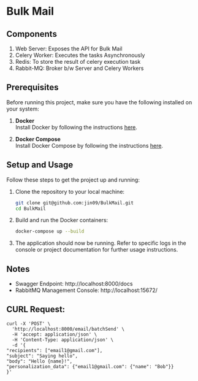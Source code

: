 # Bulk Mail

## Components

1. Web Server: Exposes the API for Bulk Mail
2. Celery Worker: Executes the tasks Asynchronously
3. Redis: To store the result of celery execution task
4. Rabbit-MQ: Broker b/w Server and Celery Workers

## Prerequisites

Before running this project, make sure you have the following installed on your system:

1. **Docker**  
   Install Docker by following the instructions [here](https://docs.docker.com/get-docker/).

2. **Docker Compose**  
   Install Docker Compose by following the instructions [here](https://docs.docker.com/compose/install/).

## Setup and Usage

Follow these steps to get the project up and running:

1. Clone the repository to your local machine:
   ```bash
   git clone git@github.com:jin09/BulkMail.git
   cd BulkMail
   ```

2. Build and run the Docker containers:
   ```bash
   docker-compose up --build
   ```

3. The application should now be running. Refer to specific logs in the console or project documentation for further
   usage instructions.

## Notes

- Swagger Endpoint: http://localhost:8000/docs
- RabbitMQ Management Console: http://localhost:15672/

## CURL Request:
```
curl -X 'POST' \
  'http://localhost:8000/email/batchSend' \
  -H 'accept: application/json' \
  -H 'Content-Type: application/json' \
  -d '{
"recipients": ["email1@gmail.com"],
"subject": "Saying hello",
"body": "Hello {name}!",
"personalization_data": {"email1@gmail.com": {"name": "Bob"}}
}'
```